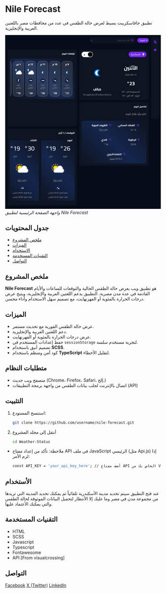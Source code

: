 # Nile Forecast

تطبيق جافاسكريبت بسيط لعرض حالة الطقس في عدد من محافظات مصر باللغتين العربية والإنجليزية.

![Nile Forecast Homepage](imgs/screens/screen.png)
_واجهة الصفحة الرئيسية لتطبيق Nile Forecast_

## جدول المحتويات

- [ملخص المشروع](#ملخص-المشروع)
- [الميزات](#الميزات)
- [الاستخدام](#الاستخدام)
- [التقنيات المستخدمة](#التقنيات-المستخدمة)
- [التواصل](#التواصل)

## ملخص المشروع

**Nile Forecast** هو تطبيق ويب يعرض حالة الطقس الحالية والتوقعات للساعات والأيام القادمة في عدة مدن مصرية. التطبيق يدعم اللغتين العربية والإنجليزية، ويتيح عرض درجات الحرارة بالمئوية أو الفهرنهايت، مع تصميم سهل الاستخدام وأداء محسن.

## الميزات

- عرض حالة الطقس الفورية مع تحديث مستمر.
- دعم اللغتين العربية والإنجليزية.
- عرض درجات الحرارة بالمئوية أو الفهرنهايت.
- حفظ إعدادات المستخدم في `sessionStorage` لتجربة مستخدم سلسة.
- تصميم أنيق باستخدام **SCSS**.
- كود آمن ومنظم باستخدام **TypeScript** لتقليل الأخطاء.

## متطلبات النظام

- متصفح ويب حديث (Chrome، Firefox، Safari، إلخ.)
- اتصال بالإنترنت لجلب بيانات الطقس من واجهة برمجة التطبيقات (API)

## التثبيت

1. استنسخ المستودع:

   ```bash
   git clone https://github.com/username/nile-forecast.git
   ```

2. أنتقل إلي مجلد المشروع
   ```bash
   cd Weather-Status
   ```

- ملاحظة: تأكد من إعداد مفتاح API في ملف JavaScript الرئيسي (مثل Api.js) إذا لزم الأمر:

  ```bash
  const API_KEY = 'your_api_key_here'; // أضف مفتاح API الخاص بك من Visual Crossing
  ```

## الأستخدام

عند فتح التطبيق سيتم تحديد مدينة الأسكندرية تلقائياً ثم يمكنك تحديد المدينة التي تريدها من مجموعة مدن في مصر وما عليك إلا الأنتظار لتحميل البيانات الموثوقة لحالة الطقس والتي يمكنك الأعتماد عليها.

## التقنيات المستخدمة

- HTML
- SCSS
- Javascript
- Typescript
- Fontawesome
- API [From visualcrossing]

## التواصل

[Facebook](https://www.facebook.com/profile.php?id=100085749470017)
[X (Twitter)](https://x.com/ahmed_magdy135)
[LinkedIn](https://www.linkedin.com/in/ahmed-magdy-2a71881b1/)
